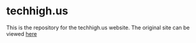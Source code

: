 # techhigh.us

This is the repository for the techhigh.us website.
The original site can be viewed [here](https://techhigh.us)
